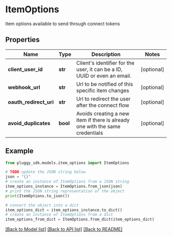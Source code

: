 # ItemOptions

Item options available to send through connect tokens

## Properties

Name | Type | Description | Notes
------------ | ------------- | ------------- | -------------
**client_user_id** | **str** | Client&#39;s identifier for the user, it can be a ID, UUID or even an email. | [optional] 
**webhook_url** | **str** | Url to be notified of this specific item changes | [optional] 
**oauth_redirect_uri** | **str** | Url to redirect the user after the connect flow | [optional] 
**avoid_duplicates** | **bool** | Avoids creating a new item if there is already one with the same credentials | [optional] 

## Example

```python
from pluggy_sdk.models.item_options import ItemOptions

# TODO update the JSON string below
json = "{}"
# create an instance of ItemOptions from a JSON string
item_options_instance = ItemOptions.from_json(json)
# print the JSON string representation of the object
print(ItemOptions.to_json())

# convert the object into a dict
item_options_dict = item_options_instance.to_dict()
# create an instance of ItemOptions from a dict
item_options_from_dict = ItemOptions.from_dict(item_options_dict)
```
[[Back to Model list]](../README.md#documentation-for-models) [[Back to API list]](../README.md#documentation-for-api-endpoints) [[Back to README]](../README.md)


